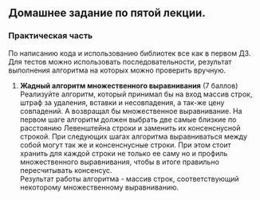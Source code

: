 ## Домашнее задание по пятой лекции.
### Практическая часть
По написанию кода и использованию библиотек все как в 
первом ДЗ. Для тестов можно использовать 
последовательности, результат выполнения алгоритма на 
которых можно проверить вручную.
1. **Жадный алгоритм множественного выравнивания** (7 баллов) 
Реализуйте алгоритм, который принимал бы на вход 
массив строк, штраф за удаления, вставки и несовпадения,
а так-же цену совпадений. А возвращал бы множественное 
выравнивание. На первом шаге алгоритм должен выбрать 
две самые близкие по расстоянию Левенштейна строки и 
заменить их консенснусной строкой. При следующих шагах 
алгоритма выравниваться между собой могут так же и 
консенснусные строки. При этом стоит хранить для каждой 
строки не только ее саму но и профиль множественного 
выравнивания, чтобы в итоге правильно пересчитывать 
консенсус.  
Результат работы алгоритма - массив строк, 
соответствующий некоторому множественному выравниванию.
